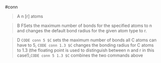 #conn

>A n [r] atoms

>B FSets the maximum number of bonds for the specified  atoms to n and changes the default bond radius for the given atom type to r.

>D `CODE conn 5 $C` sets the maximum number of bonds all C atoms can have to 5,
`CODE conn 1.3 $C` changes the bonding radius for C atoms to 1.3 (the floating point is used to distinguish between n and r in this case!),`CODE conn 5 1.3 $C` combines the two commands above
